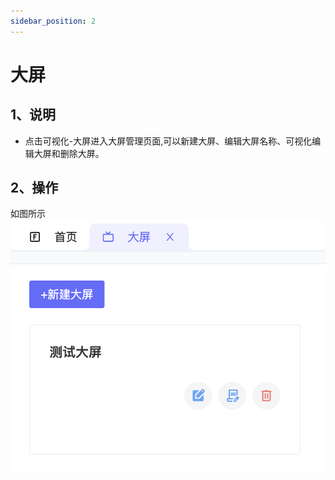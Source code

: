 ```yaml
---
sidebar_position: 2
---
```


# 大屏
## 1、说明
- 点击可视化-大屏进入大屏管理页面,可以新建大屏、编辑大屏名称、可视化编辑大屏和删除大屏。

## 2、操作
如图所示
![descript](./images/image72.png)